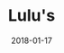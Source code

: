 ---
layout: site
title: "Lulu's"
date: 2018-01-17
categories: [lifestyle]
version: 1.2.28
major: 1
minor: 2
patch: 28
slug: lulus
link: http://www.lulus.com/
permalink: /sites/:slug
---